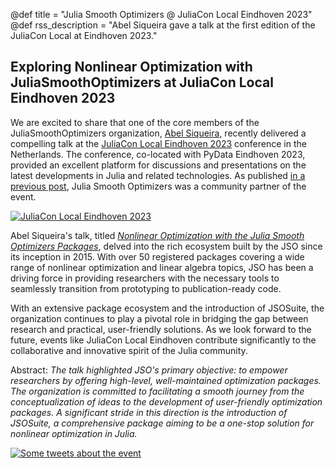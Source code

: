 @def title = "Julia Smooth Optimizers @ JuliaCon Local Eindhoven 2023"
@def rss_description = "Abel Siqueira gave a talk at the first edition of the JuliaCon Local at Eindhoven 2023."

## Exploring Nonlinear Optimization with JuliaSmoothOptimizers at JuliaCon Local Eindhoven 2023

We are excited to share that one of the core members of the JuliaSmoothOptimizers organization, [Abel Siqueira](https://abelsiqueira.com/), recently delivered a compelling talk at the [JuliaCon Local Eindhoven 2023](https://juliacon.org/local/eindhoven2023/) conference in the Netherlands. The conference, co-located with PyData Eindhoven 2023, provided an excellent platform for discussions and presentations on the latest developments in Julia and related technologies.
As published [in a previous post](https://jso.dev/news-and-blogposts/2023/2023-09-06-jso-community-partner-juliacon-eindhoven/), Julia Smooth Optimizers was a community partner of the event.

[![JuliaCon Local Eindhoven 2023](/assets/julia-packages-in-region.png)](https://juliacon.org/local/eindhoven2023/)

Abel Siqueira's talk, titled [*Nonlinear Optimization with the Julia Smooth Optimizers Packages*](https://eindhoven2023.pydata.org/juliacon/talk/MYXETU/), delved into the rich ecosystem built by the JSO since its inception in 2015. With over 50 registered packages covering a wide range of nonlinear optimization and linear algebra topics, JSO has been a driving force in providing researchers with the necessary tools to seamlessly transition from prototyping to publication-ready code.

With an extensive package ecosystem and the introduction of JSOSuite, the organization continues to play a pivotal role in bridging the gap between research and practical, user-friendly solutions. As we look forward to the future, events like JuliaCon Local Eindhoven contribute significantly to the collaborative and innovative spirit of the Julia community.

Abstract:
*The talk highlighted JSO's primary objective: to empower researchers by offering high-level, well-maintained optimization packages. The organization is committed to facilitating a smooth journey from the conceptualization of ideas to the development of user-friendly optimization packages. A significant stride in this direction is the introduction of JSOSuite, a comprehensive package aiming to be a one-stop solution for nonlinear optimization in Julia.*

[![Some tweets about the event](/assets/abel-juliacon-local-24.png)](https://twitter.com/eScienceCenter/status/1731659629287862537)

